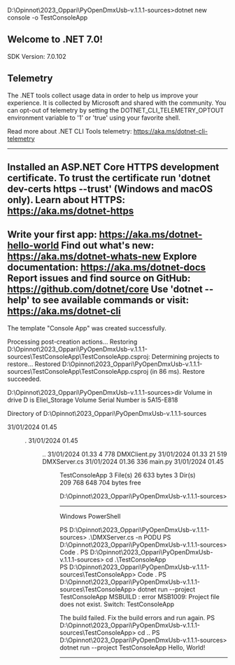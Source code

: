 D:\Opinnot\2023_Oppari\PyOpenDmxUsb-v.1.1.1-sources>dotnet new console -o TestConsoleApp

Welcome to .NET 7.0!
---------------------
SDK Version: 7.0.102

Telemetry
---------
The .NET tools collect usage data in order to help us improve your experience. It is collected by Microsoft and shared with the community. You can opt-out of telemetry by setting the DOTNET_CLI_TELEMETRY_OPTOUT environment variable to '1' or 'true' using your favorite shell.

Read more about .NET CLI Tools telemetry: https://aka.ms/dotnet-cli-telemetry

----------------
Installed an ASP.NET Core HTTPS development certificate.
To trust the certificate run 'dotnet dev-certs https --trust' (Windows and macOS only).
Learn about HTTPS: https://aka.ms/dotnet-https
----------------
Write your first app: https://aka.ms/dotnet-hello-world
Find out what's new: https://aka.ms/dotnet-whats-new
Explore documentation: https://aka.ms/dotnet-docs
Report issues and find source on GitHub: https://github.com/dotnet/core
Use 'dotnet --help' to see available commands or visit: https://aka.ms/dotnet-cli
--------------------------------------------------------------------------------------
The template "Console App" was created successfully.

Processing post-creation actions...
Restoring D:\Opinnot\2023_Oppari\PyOpenDmxUsb-v.1.1.1-sources\TestConsoleApp\TestConsoleApp.csproj:
  Determining projects to restore...
  Restored D:\Opinnot\2023_Oppari\PyOpenDmxUsb-v.1.1.1-sources\TestConsoleApp\TestConsoleApp.csproj (in 86 ms).
Restore succeeded.



D:\Opinnot\2023_Oppari\PyOpenDmxUsb-v.1.1.1-sources>dir
 Volume in drive D is Eliel_Storage
 Volume Serial Number is 5A15-E818

 Directory of D:\Opinnot\2023_Oppari\PyOpenDmxUsb-v.1.1.1-sources

31/01/2024  01.45    <DIR>          .
31/01/2024  01.45    <DIR>          ..
31/01/2024  01.33             4 778 DMXClient.py
31/01/2024  01.33            21 519 DMXServer.cs
31/01/2024  01.36               336 main.py
31/01/2024  01.45    <DIR>          TestConsoleApp
               3 File(s)         26 633 bytes
               3 Dir(s)  209 768 648 704 bytes free

D:\Opinnot\2023_Oppari\PyOpenDmxUsb-v.1.1.1-sources>

-----------------

Windows PowerShell


PS D:\Opinnot\2023_Oppari\PyOpenDmxUsb-v.1.1.1-sources> .\DMXServer.cs -n PODU
PS D:\Opinnot\2023_Oppari\PyOpenDmxUsb-v.1.1.1-sources> Code .
PS D:\Opinnot\2023_Oppari\PyOpenDmxUsb-v.1.1.1-sources> cd .\TestConsoleApp\
PS D:\Opinnot\2023_Oppari\PyOpenDmxUsb-v.1.1.1-sources\TestConsoleApp> Code .
PS D:\Opinnot\2023_Oppari\PyOpenDmxUsb-v.1.1.1-sources\TestConsoleApp> dotnet run --project TestConsoleApp
MSBUILD : error MSB1009: Project file does not exist.
Switch: TestConsoleApp

The build failed. Fix the build errors and run again.
PS D:\Opinnot\2023_Oppari\PyOpenDmxUsb-v.1.1.1-sources\TestConsoleApp> cd ..
PS D:\Opinnot\2023_Oppari\PyOpenDmxUsb-v.1.1.1-sources> dotnet run --project TestConsoleApp
Hello, World!

--------------------


